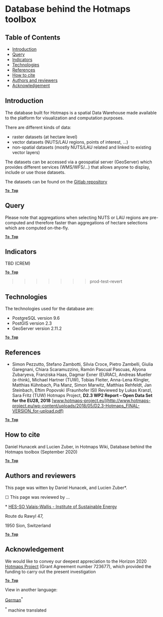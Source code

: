 <h1>Database behind the Hotmaps toolbox</h1>

## Table of Contents

- [Introduction](#introduction)
- [Query](#query)
- [Indicators](#indicators)
- [Technologies](#technologies)
- [References](#references)
- [How to cite](#how-to-cite)
- [Authors and reviewers](#authors-and-reviewers)
- [Acknowledgement](#acknowledgement)

## Introduction

The database built for Hotmaps is a spatial Data Warehouse made available to the platform for visualization and computation purposes.

There are different kinds of data:

- raster datasets (at hectare level)
- vector datasets (NUTS/LAU regions, points of interest, ...)
- non-spatial datasets (mostly NUTS/LAU related and linked to existing vector layers)

The datasets can be accessed via a geospatial server (GeoServer) which provides different services (WMS/WFS/...) that allows anyone to display, include or use those datasets.

The datasets can be found on the [Gitlab repository](https://gitlab.com/hotmaps)


[**`To Top`**](#table-of-contents)

## Query

Please note that aggregations when selecting NUTS or LAU regions are pre-computed and therefore faster than aggregations of hectare selections which are computed on-the-fly.


[**`To Top`**](#table-of-contents)

## Indicators

TBD (CREM)


[**`To Top`**](#table-of-contents)

>>>>>>> prod-test-revert


## Technologies

The technologies used for the database are:

- PostgreSQL version 9.6
- PostGIS version 2.3
- GeoServer version 2.11.2

[**`To Top`**](#table-of-contents)

## References

- Simon Pezzutto, Stefano Zambotti, Silvia Croce, Pietro Zambelli, Giulia Garegnani, Chiara Scaramuzzino, Ramón Pascual Pascuas, Alyona Zubaryeva, Franziska Haas, Dagmar Exner (EURAC), Andreas Mueller (e-think), Michael Hartner (TUW), Tobias Fleiter, Anna-Lena Klingler, Matthias Kühnbach, Pia Manz, Simon Marwitz, Matthias Rehfeldt, Jan Steinbach, Eftim Popovski (Fraunhofer ISI) Reviewed by Lukas Kranzl, Sara Fritz (TUW) Hotmaps Project, **D2.3 WP2 Report – Open Data Set for the EU28, 2018** 
  [www.hotmaps-project.eu](http://www.hotmaps-project.eu/wp-content/uploads/2018/05/D2.3-Hotmaps_FINAL-VERSION_for-upload.pdf)

[**`To Top`**](#table-of-contents)

## How to cite

Daniel Hunacek and Lucien Zuber, in Hotmaps Wiki, Database behind the Hotmaps toolbox (September 2020)


[**`To Top`**](#table-of-contents)

## Authors and reviewers

This page was witten by Daniel Hunacek, and Lucien Zuber\*.

&#9744; This page was reviewed by ...

\* [HES-SO Valais-Wallis - Institute of Sustainable Energy](https://www.hevs.ch/de/afe-institute/institut-energie-und-umwelt/)

Route du Rawyl 47, 

1950 Sion, Switzerland


[**`To Top`**](#table-of-contents)

## Acknowledgement

We would like to convey our deepest appreciation to the Horizon 2020 [Hotmaps Project](https://www.hotmaps-project.eu) (Grant Agreement number 723677), which provided the funding to carry out the present investigation

[**`To Top`**](#table-of-contents)





<!--- THIS IS A SUPER UNIQUE IDENTIFIER -->

View in another language:

 [German](../de/Database-behind-the-Hotmaps-toolbox)<sup>\*</sup> 

<sup>\*</sup> machine translated
